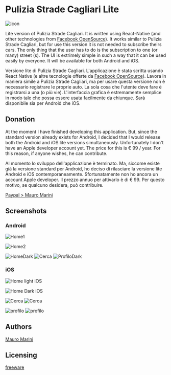 # Pulizia Strade Cagliari Lite

![icon](https://github.com/marinimau/PuliziaStradeCagliariLite_noSource/blob/master/assets/icon.png)

Lite version of Pulizia Strade Cagliari. It is written using React-Native (and other technologies from [Facebook OpenSource](https://opensource.facebook.com)).
It works similar to Pulizia Strade Cagliari, but for use this version it is not needed to subscribe theirs cars. 
The only thing that the user has to do is the subscription to one (or many) street (s). The UI is extrimely simple in such a way that it can be used easily by everyone.
It will be available for both Android and iOS.


Versione lite di Pulizia Strade Cagliari. L'applicazione è stata scritta usando React Native (e altre tecnologie offerte da [Facebook OpenSource](https://opensource.facebook.com)).
Lavora in maniera simile a Pulizia Strade Cagliari, ma per usare questa versione non è necessario registrare le proprie auto.
La sola cosa che l'utente deve fare è registrarsi a una (o più vie). L'interfaccia grafica è estremamente semplice in modo tale che possa essere usata facilmente da chiunque.
Sarà disponibile sia per Android che iOS.

## Donation

At the moment I have finished developing this application. But, since the standard version already exists for Android, I decided that I would release both the Android and iOS lite versions simultaneously. Unfortunately I don't have an Apple developer account yet. The price for this is € 99 / year. For this reason, if anyone wishes, he can contribute.


Al momento lo sviluppo dell'applicazione è terminato. Ma, siccome esiste già la versione standard per Android, ho deciso di rilasciare la versione lite Android e iOS contemporaneamente. Sfortunatamente non ho ancora un account Apple developer. Il prezzo annuo per attivarlo è di € 99. Per questo motivo, se qualcuno desidera, può contribuire.


[Paypal > Mauro Marini](https://paypal.me/marinimau)

## Screenshots
### Android
![Home1](https://github.com/marinimau/PuliziaStradeCagliariLite_noSource/blob/master/assets/WhatsAppVideo2020-02-01at141650.gif)

![Home2](https://github.com/marinimau/PuliziaStradeCagliariLite_noSource/blob/master/assets/WhatsAppVideo2020-02-01at141709.gif)

![HomeDark](https://github.com/marinimau/PuliziaStradeCagliariLite_noSource/blob/master/assets/android_home_dark.jpg)
![Cerca](https://github.com/marinimau/PuliziaStradeCagliariLite_noSource/blob/master/assets/search1.jpg)
![ProfiloDark](https://github.com/marinimau/PuliziaStradeCagliariLite_noSource/blob/master/assets/android_profilo_dark.jpg)


### iOS

![Home light iOS](https://github.com/marinimau/PuliziaStradeCagliariLite_noSource/blob/master/assets/Simulator%20Screen%20Shot%20-%20iPhone%2011%20Pro%20-%202020-02-01%20at%2014.25.03.png)

![Home Dark iOS](https://github.com/marinimau/PuliziaStradeCagliariLite_noSource/blob/master/assets/home_modal_dark.png)

![Cerca](https://github.com/marinimau/PuliziaStradeCagliariLite_noSource/blob/master/assets/Simulator%20Screen%20Shot%20-%20iPhone%2011%20Pro%20-%202020-02-01%20at%2013.30.12.png)
![Cerca](https://github.com/marinimau/PuliziaStradeCagliariLite_noSource/blob/master/assets/search_ios.png)

![profilo](https://github.com/marinimau/PuliziaStradeCagliariLite_noSource/blob/master/assets/Simulator%20Screen%20Shot%20-%20iPhone%2011%20Pro%20-%202020-02-01%20at%2014.24.51.png)
![profilo](https://github.com/marinimau/PuliziaStradeCagliariLite_noSource/blob/master/assets/Simulator%20Screen%20Shot%20-%20iPhone%2011%20Pro%20-%202020-02-01%20at%2014.24.56.png)


## Authors

[Mauro Marini](https://github.com/marinimau)


## Licensing

[freeware](https://en.wikipedia.org/wiki/Freeware)
